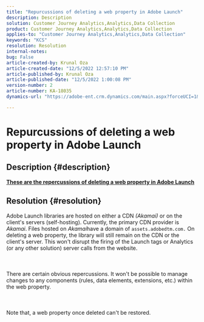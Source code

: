 ```yaml
---
title: "Repurcussions of deleting a web property in Adobe Launch"
description: Description
solution: Customer Journey Analytics,Analytics,Data Collection
product: Customer Journey Analytics,Analytics,Data Collection
applies-to: "Customer Journey Analytics,Analytics,Data Collection"
keywords: "KCS"
resolution: Resolution
internal-notes: 
bug: False
article-created-by: Krunal Oza
article-created-date: "12/5/2022 12:57:10 PM"
article-published-by: Krunal Oza
article-published-date: "12/5/2022 1:00:08 PM"
version-number: 2
article-number: KA-18035
dynamics-url: "https://adobe-ent.crm.dynamics.com/main.aspx?forceUCI=1&pagetype=entityrecord&etn=knowledgearticle&id=f057e053-9c74-ed11-81aa-6045bd006c82"

---
```

# Repurcussions of deleting a web property in Adobe Launch

## Description {#description}

<u><b>These are the repercussions of deleting a web property in Adobe Launch</b></u>

## Resolution {#resolution}

Adobe Launch libraries are hosted on either a CDN *(Akamai)* or on the client's servers (self-hosting). Currently, the primary CDN provider is *Akamai*. Files hosted on *Akamai*have a domain of `assets.adobedtm.com.` On deleting a web property, the library will still remain on the CDN or the client's server. This won't disrupt the firing of the Launch tags or Analytics (or any other solution) server calls from the website.<br><br> <br><br>There are certain obvious repercussions. It won't be possible to manage changes to any components (rules, data elements, extensions, etc.) within the web property.<br><br> <br><br>Note that, a web property once deleted can't be restored.